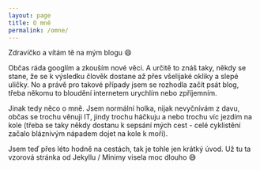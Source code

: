 ```yaml
---
layout: page
title: O mně
permalink: /omne/
---
```


Zdravíčko a vítám tě na mým blogu 😄

Občas ráda googlím a zkouším nové věci. A určitě to znáš taky, někdy se stane, že se k výsledku člověk dostane až přes všelijaké okliky a slepé uličky. No a právě pro takové případy jsem se rozhodla začít psát blog, třeba někomu to bloudění internetem urychlím nebo zpříjemním.

Jinak tedy něco o mně. Jsem normální holka, nijak nevyčnívám z davu, občas se trochu věnuji IT, jindy trochu háčkuju a nebo trochu víc jezdím na kole (třeba se taky někdy dostanu k sepsání mých cest - celé cyklistění začalo bláznivým nápadem dojet na kole k moři).

Jsem teď přes léto hodně na cestách, tak je tohle jen krátký úvod. Už tu ta vzorová stránka od Jekyllu / Minimy visela moc dlouho 😅
